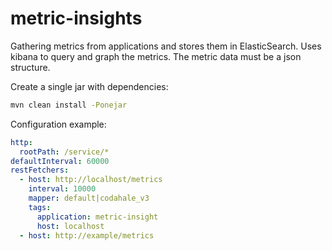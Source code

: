 metric-insights
===============

Gathering metrics from applications and stores them in ElasticSearch. Uses kibana to query and graph the metrics.
The metric data must be a json structure.


Create a single jar with dependencies:
```bash
mvn clean install -Ponejar
```


Configuration example:

```yml
http:
  rootPath: /service/*
defaultInterval: 60000
restFetchers:
  - host: http://localhost/metrics
    interval: 10000
    mapper: default|codahale_v3
    tags:
      application: metric-insight
      host: localhost
  - host: http://example/metrics
```